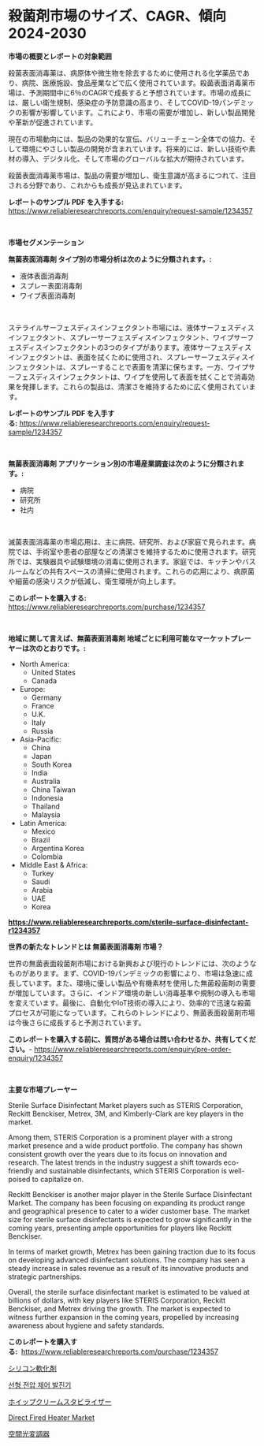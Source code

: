 <p><h1>殺菌剤市場のサイズ、CAGR、傾向 2024-2030</h1></p><p><strong>市場の概要とレポートの対象範囲</strong></p>
<p><p>殺菌表面消毒薬は、病原体や微生物を除去するために使用される化学薬品であり、病院、医療施設、食品産業などで広く使用されています。殺菌表面消毒薬市場は、予測期間中に6％のCAGRで成長すると予想されています。市場の成長には、厳しい衛生規制、感染症の予防意識の高まり、そしてCOVID-19パンデミックの影響が影響しています。これにより、市場の需要が増加し、新しい製品開発や革新が促進されています。</p><p>現在の市場動向には、製品の効果的な宣伝、バリューチェーン全体での協力、そして環境にやさしい製品の開発が含まれています。将来的には、新しい技術や素材の導入、デジタル化、そして市場のグローバルな拡大が期待されています。</p><p>殺菌表面消毒薬市場は、製品の需要が増加し、衛生意識が高まるにつれて、注目される分野であり、これからも成長が見込まれています。</p></p>
<p><strong>レポートのサンプル PDF を入手する:</strong> <a href="https://www.reliableresearchreports.com/enquiry/request-sample/1234357">https://www.reliableresearchreports.com/enquiry/request-sample/1234357</a></p>
<p>&nbsp;</p>
<p><strong>市場セグメンテーション</strong></p>
<p><strong>無菌表面消毒剤 タイプ別の市場分析は次のように分類されます。:</strong></p>
<p><ul><li>液体表面消毒剤</li><li>スプレー表面消毒剤</li><li>ワイプ表面消毒剤</li></ul></p>
<p>&nbsp;</p>
<p><p>ステライルサーフェスディスインフェクタント市場には、液体サーフェスディスインフェクタント、スプレーサーフェスディスインフェクタント、ワイプサーフェスディスインフェクタントの3つのタイプがあります。液体サーフェスディスインフェクタントは、表面を拭くために使用され、スプレーサーフェスディスインフェクタントは、スプレーすることで表面を清潔に保ちます。一方、ワイプサーフェスディスインフェクタントは、ワイプを使用して表面を拭くことで消毒効果を発揮します。これらの製品は、清潔さを維持するために広く使用されています。</p></p>
<p><strong>レポートのサンプル PDF を入手する:</strong>&nbsp;<a href="https://www.reliableresearchreports.com/enquiry/request-sample/1234357">https://www.reliableresearchreports.com/enquiry/request-sample/1234357</a></p>
<p>&nbsp;</p>
<p><strong> 無菌表面消毒剤 アプリケーション別の市場産業調査は次のように分類されます。:</strong></p>
<p><ul><li>病院</li><li>研究所</li><li>社内</li></ul></p>
<p>&nbsp;</p>
<p><p>滅菌表面消毒薬の市場応用は、主に病院、研究所、および家庭で見られます。病院では、手術室や患者の部屋などの清潔さを維持するために使用されます。研究所では、実験器具や試験環境の消毒に使用されます。家庭では、キッチンやバスルームなどの共有スペースの清掃に使用されます。これらの応用により、病原菌や細菌の感染リスクが低減し、衛生環境が向上します。</p></p>
<p><strong>このレポートを購入する:</strong>&nbsp; <a href="https://www.reliableresearchreports.com/purchase/1234357">https://www.reliableresearchreports.com/purchase/1234357</a></p>
<p>&nbsp;</p>
<p><strong>地域に関して言えば、無菌表面消毒剤 地域ごとに利用可能なマーケットプレーヤーは次のとおりです。:</strong></p>
<p><ul>
    <li>
        North America:
        <ul>
            <li>United States</li>
            <li>Canada</li>
        </ul>
    </li>
    <li>
        Europe:
        <ul>
            <li>Germany</li>
            <li>France</li>
            <li>U.K.</li>
            <li>Italy</li>
            <li>Russia</li>
        </ul>
    </li>
    <li>
        Asia-Pacific:
        <ul>
            <li>China</li>
            <li>Japan</li>
            <li>South Korea</li>
            <li>India</li>
            <li>Australia</li>
            <li>China Taiwan</li>
            <li>Indonesia</li>
            <li>Thailand</li>
            <li>Malaysia</li>
        </ul>
    </li>
    <li>
        Latin America:
        <ul>
            <li>Mexico</li>
            <li>Brazil</li>
            <li>Argentina Korea</li>
            <li>Colombia</li>
        </ul>
    </li>
    <li>
        Middle East & Africa:
        <ul>
            <li>Turkey</li>
            <li>Saudi</li>
            <li>Arabia</li>
            <li>UAE</li>
            <li>Korea</li>
        </ul>
    </li>
    </ul></p>
<p><strong><a href="https://www.reliableresearchreports.com/sterile-surface-disinfectant-r1234357">https://www.reliableresearchreports.com/sterile-surface-disinfectant-r1234357</a></strong>&nbsp;</p>
<p><strong>世界の新たなトレンドとは 無菌表面消毒剤 市場？</strong></p>
<p><p>世界の無菌表面殺菌剤市場における新興および現行のトレンドには、次のようなものがあります。まず、COVID-19パンデミックの影響により、市場は急速に成長しています。また、環境に優しい製品や有機素材を使用した無菌殺菌剤の需要が増加しています。さらに、インドア環境の新しい消毒基準や規制の導入も市場を変えています。最後に、自動化やIoT技術の導入により、効率的で迅速な殺菌プロセスが可能になっています。これらのトレンドにより、無菌表面殺菌剤市場は今後さらに成長すると予測されています。</p></p>
<p><strong>このレポートを購入する前に、質問がある場合は問い合わせるか、共有してください。</strong>- <a href="https://www.reliableresearchreports.com/enquiry/pre-order-enquiry/1234357">https://www.reliableresearchreports.com/enquiry/pre-order-enquiry/1234357</a></p>
<p>&nbsp;</p>
<p><strong>主要な市場プレーヤー</strong></p>
<p><p>Sterile Surface Disinfectant Market players such as STERIS Corporation, Reckitt Benckiser, Metrex, 3M, and Kimberly-Clark are key players in the market.</p><p>Among them, STERIS Corporation is a prominent player with a strong market presence and a wide product portfolio. The company has shown consistent growth over the years due to its focus on innovation and research. The latest trends in the industry suggest a shift towards eco-friendly and sustainable disinfectants, which STERIS Corporation is well-poised to capitalize on.</p><p>Reckitt Benckiser is another major player in the Sterile Surface Disinfectant Market. The company has been focusing on expanding its product range and geographical presence to cater to a wider customer base. The market size for sterile surface disinfectants is expected to grow significantly in the coming years, presenting ample opportunities for players like Reckitt Benckiser.</p><p>In terms of market growth, Metrex has been gaining traction due to its focus on developing advanced disinfectant solutions. The company has seen a steady increase in sales revenue as a result of its innovative products and strategic partnerships.</p><p>Overall, the sterile surface disinfectant market is estimated to be valued at billions of dollars, with key players like STERIS Corporation, Reckitt Benckiser, and Metrex driving the growth. The market is expected to witness further expansion in the coming years, propelled by increasing awareness about hygiene and safety standards.</p></p>
<p><strong>このレポートを購入する:</strong>&nbsp;&nbsp;<a href="https://www.reliableresearchreports.com/purchase/1234357">https://www.reliableresearchreports.com/purchase/1234357</a></p>
<p><p><a href="https://medium.com/@elishelacruz56456/%E3%82%B7%E3%83%AA%E3%82%B3%E3%83%BC%E3%83%B3%E3%82%BD%E3%83%95%E3%83%88%E3%83%8A%E3%83%BC%E5%B8%82%E5%A0%B4%E3%83%AC%E3%83%9D%E3%83%BC%E3%83%88%E3%81%AF-%E3%81%93%E3%81%AE%E5%B8%82%E5%A0%B4%E3%81%AE%E6%9C%80%E6%96%B0%E3%81%AE%E3%83%88%E3%83%AC%E3%83%B3%E3%83%89%E3%82%84%E6%88%90%E9%95%B7%E6%A9%9F%E4%BC%9A%E3%82%92%E6%98%8E%E3%82%89%E3%81%8B%E3%81%AB%E3%81%97%E3%81%A6%E3%81%84%E3%81%BE%E3%81%99-523248f39498">シリコン軟化剤</a></p><p><a href="https://github.com/vsr06p4p49/Market-Research-Report-List-1/blob/main/411131124470.md">선형 전압 제어 발진기</a></p><p><a href="https://medium.com/@alliegrater55/%E3%83%9B%E3%82%A4%E3%83%83%E3%83%97%E3%82%AF%E3%83%AA%E3%83%BC%E3%83%A0%E5%AE%89%E5%AE%9A%E5%89%A4%E3%81%AE%E5%B8%82%E5%A0%B4%E3%83%A1%E3%83%88%E3%83%AA%E3%82%AF%E3%82%B9%E3%82%92%E8%A7%A3%E8%AA%AD%E3%81%99%E3%82%8B-%E5%B8%82%E5%A0%B4%E3%82%B7%E3%82%A7%E3%82%A2-%E3%83%88%E3%83%AC%E3%83%B3%E3%83%89-%E6%88%90%E9%95%B7%E3%83%91%E3%82%BF%E3%83%BC%E3%83%B3-d26f31005672">ホイップクリームスタビライザー</a></p><p><a href="https://github.com/provorikovar/Market-Research-Report-List-3/blob/main/direct-fired-heater-market.md">Direct Fired Heater Market</a></p><p><a href="https://github.com/cbigkbh02719/Market-Research-Report-List-1/blob/main/482918224807.md">空間光変調器</a></p></p>